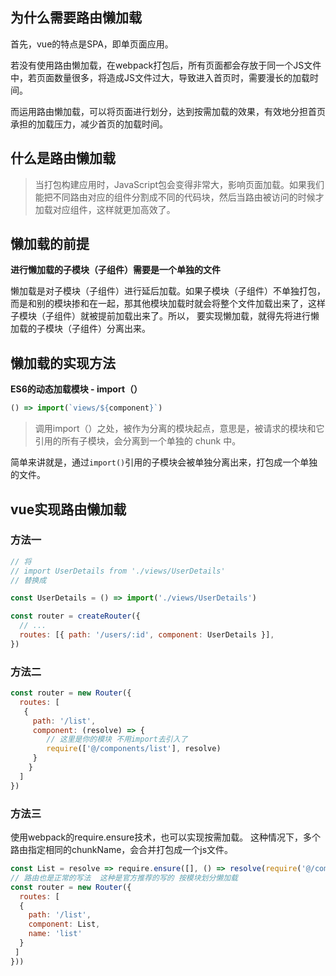 ## 为什么需要路由懒加载
首先，vue的特点是SPA，即单页面应用。

若没有使用路由懒加载，在webpack打包后，所有页面都会存放于同一个JS文件中，若页面数量很多，将造成JS文件过大，导致进入首页时，需要漫长的加载时间。

而运用路由懒加载，可以将页面进行划分，达到按需加载的效果，有效地分担首页承担的加载压力，减少首页的加载时间。

## 什么是路由懒加载

> 当打包构建应用时，JavaScript包会变得非常大，影响页面加载。如果我们能把不同路由对应的组件分割成不同的代码块，然后当路由被访问的时候才加载对应组件，这样就更加高效了。

## 懒加载的前提
**进行懒加载的子模块（子组件）需要是一个单独的文件**

懒加载是对子模块（子组件）进行延后加载。如果子模块（子组件）不单独打包，而是和别的模块掺和在一起，那其他模块加载时就会将整个文件加载出来了，这样子模块（子组件）就被提前加载出来了。所以， 要实现懒加载，就得先将进行懒加载的子模块（子组件）分离出来。

## 懒加载的实现方法
**ES6的动态加载模块 - import（）**

```javascript
() => import(`views/${component}`)
```

> 调用import（）之处，被作为分离的模块起点，意思是，被请求的模块和它引用的所有子模块，会分离到一个单独的 chunk 中。

简单来讲就是，通过`import()`引用的子模块会被单独分离出来，打包成一个单独的文件。

## vue实现路由懒加载

### 方法一

```javascript
// 将
// import UserDetails from './views/UserDetails'
// 替换成

const UserDetails = () => import('./views/UserDetails')

const router = createRouter({
  // ...
  routes: [{ path: '/users/:id', component: UserDetails }],
})

```

### 方法二

```javascript
const router = new Router({
  routes: [
   {
     path: '/list',
     component: (resolve) => {
        // 这里是你的模块 不用import去引入了
        require(['@/components/list'], resolve)
     }
    }
  ]
})
```

### 方法三
使用webpack的require.ensure技术，也可以实现按需加载。 这种情况下，多个路由指定相同的chunkName，会合并打包成一个js文件。

```javascript
const List = resolve => require.ensure([], () => resolve(require('@/components/list')),'list');
// 路由也是正常的写法  这种是官方推荐的写的 按模块划分懒加载 
const router = new Router({
  routes: [
  {
    path: '/list',
    component: List,
    name: 'list'
  }
 ]
}))

```